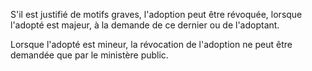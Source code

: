 S'il est justifié de motifs graves, l'adoption peut être révoquée, lorsque l'adopté est majeur, à la demande de ce dernier ou de l'adoptant.

Lorsque l'adopté est mineur, la révocation de l'adoption ne peut être demandée que par le ministère public.
